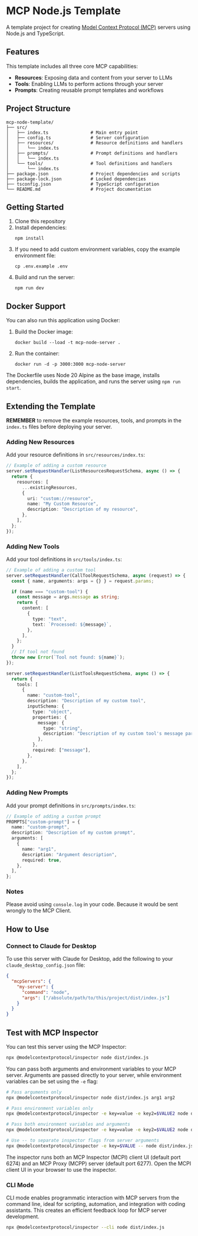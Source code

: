 # MCP Node.js Template

A template project for creating [Model Context Protocol (MCP)](https://modelcontextprotocol.io/) servers using Node.js and TypeScript.

## Features

This template includes all three core MCP capabilities:

- **Resources**: Exposing data and content from your server to LLMs
- **Tools**: Enabling LLMs to perform actions through your server
- **Prompts**: Creating reusable prompt templates and workflows

## Project Structure

```
mcp-node-template/
├── src/
│   ├── index.ts                # Main entry point
│   ├── config.ts               # Server configuration
│   ├── resources/              # Resource definitions and handlers
│   │   └── index.ts
│   ├── prompts/                # Prompt definitions and handlers
│   │   └── index.ts
│   └── tools/                  # Tool definitions and handlers
│       └── index.ts
├── package.json                # Project dependencies and scripts
├── package-lock.json           # Locked dependencies
├── tsconfig.json               # TypeScript configuration
└── README.md                   # Project documentation
```

## Getting Started

1. Clone this repository
2. Install dependencies:
   ```
   npm install
   ```
3. If you need to add custom environment variables, copy the example environment file:
   ```
   cp .env.example .env
   ```
4. Build and run the server:
   ```
   npm run dev
   ```

## Docker Support

You can also run this application using Docker:

1. Build the Docker image:
   ```
   docker build --load -t mcp-node-server .
   ```

2. Run the container:
   ```
   docker run -d -p 3000:3000 mcp-node-server
   ```

The Dockerfile uses Node 20 Alpine as the base image, installs dependencies, builds the application, and runs the server using `npm run start`.

## Extending the Template

**REMEMBER** to remove the example resources, tools, and prompts in the `index.ts` files before deploying your server.

### Adding New Resources

Add your resource definitions in `src/resources/index.ts`:

```typescript
// Example of adding a custom resource
server.setRequestHandler(ListResourcesRequestSchema, async () => {
  return {
    resources: [
      ...existingResources,
      {
        uri: "custom://resource",
        name: "My Custom Resource",
        description: "Description of my resource",
      },
    ],
  };
});
```

### Adding New Tools

Add your tool definitions in `src/tools/index.ts`:

```typescript
// Example of adding a custom tool
server.setRequestHandler(CallToolRequestSchema, async (request) => {
  const { name, arguments: args = {} } = request.params;

  if (name === "custom-tool") {
    const message = args.message as string;
    return {
      content: [
        {
          type: "text",
          text: `Processed: ${message}`,
        },
      ],
    };
  }
  // If tool not found
  throw new Error(`Tool not found: ${name}`);
});

server.setRequestHandler(ListToolsRequestSchema, async () => {
  return {
    tools: [
      {
        name: "custom-tool",
        description: "Description of my custom tool",
        inputSchema: {
          type: "object",
          properties: {
            message: {
              type: "string",
              description: "Description of my custom tool's message parameter",
            },
          },
          required: ["message"],
        },
      },
    ],
  };
});
```

### Adding New Prompts

Add your prompt definitions in `src/prompts/index.ts`:

```typescript
// Example of adding a custom prompt
PROMPTS["custom-prompt"] = {
  name: "custom-prompt",
  description: "Description of my custom prompt",
  arguments: [
    {
      name: "arg1",
      description: "Argument description",
      required: true,
    },
  ],
};
```

### Notes

Please avoid using `console.log` in your code. Because it would be sent wrongly to the MCP Client.


## How to Use

### Connect to Claude for Desktop

To use this server with Claude for Desktop, add the following to your `claude_desktop_config.json` file:

```json
{
  "mcpServers": {
    "my-server": {
      "command": "node",
      "args": ["/absolute/path/to/this/project/dist/index.js"]
    }
  }
}
```

## Test with MCP Inspector

You can test this server using the MCP Inspector:

```bash
npx @modelcontextprotocol/inspector node dist/index.js
```

You can pass both arguments and environment variables to your MCP server. Arguments are passed directly to your server, while environment variables can be set using the `-e` flag:

```bash
# Pass arguments only
npx @modelcontextprotocol/inspector node dist/index.js arg1 arg2

# Pass environment variables only
npx @modelcontextprotocol/inspector -e key=value -e key2=$VALUE2 node dist/index.js

# Pass both environment variables and arguments
npx @modelcontextprotocol/inspector -e key=value -e key2=$VALUE2 node dist/index.js arg1 arg2

# Use -- to separate inspector flags from server arguments
npx @modelcontextprotocol/inspector -e key=$VALUE -- node dist/index.js -e server-flag
```

The inspector runs both an MCP Inspector (MCPI) client UI (default port 6274) and an MCP Proxy (MCPP) server (default port 6277). Open the MCPI client UI in your browser to use the inspector.

### CLI Mode

CLI mode enables programmatic interaction with MCP servers from the command line, ideal for scripting, automation, and integration with coding assistants. This creates an efficient feedback loop for MCP server development.

```bash
npx @modelcontextprotocol/inspector --cli node dist/index.js
```